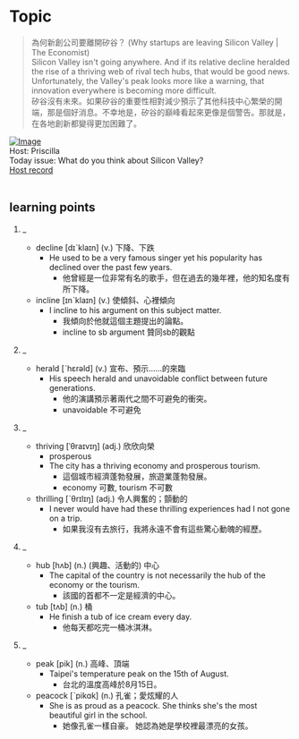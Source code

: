 # Topic

> 為何新創公司要離開矽谷？ (Why startups are leaving Silicon Valley | The Economist) <br>
> Silicon Valley isn't going anywhere. And if its relative decline heralded the rise of a thriving web of rival tech hubs, that would be good news. Unfortunately, the Valley's peak looks more like a warning, that innovation everywhere is becoming more difficult. <br>
> 矽谷沒有未來。如果矽谷的重要性相對減少預示了其他科技中心繁榮的開端，那是個好消息。不幸地是，矽谷的巔峰看起來更像是個警告。那就是，在各地創新都變得更加困難了。 <br>

[![Image](https://cdn.voicetube.com/assets/thumbnails/C3tGfqmKe0M.jpg)](https://www.youtube.com/embed/C3tGfqmKe0M?rel=0&showinfo=0&cc_load_policy=0&controls=1&autoplay=1&iv_load_policy=3&playsinline=1&wmode=transparent&start=80&end=97&enablejsapi=1&origin=https://tw.voicetube.com&widgetid=1)<br>
Host: Priscilla
<br>Today issue: What do you think about Silicon Valley?
<br>
[Host record](https://cdn.voicetube.com/tmp/everyday_records/priscilla.huang/2442.mp3)
<br><br>
## learning points
1. _
	* decline [dɪˋklaɪn] (v.) 下降、下跌
		- He used to be a very famous singer yet his popularity has declined over the past few years.
			+ 他曾經是一位非常有名的歌手，但在過去的幾年裡，他的知名度有所下降。
	* incline [ɪnˋklaɪn] (v.) 使傾斜、心裡傾向
		- I incline to his argument on this subject matter.
			+ 我傾向於他就這個主題提出的論點。
			+ incline to sb argument 贊同sb的觀點

2. _
	* herald [ˋhɛrəld] (v.) 宣布、預示……的來臨
		- His speech herald and unavoidable conflict between future generations.
			+ 他的演講預示著兩代之間不可避免的衝突。
			+ unavoidable 不可避免

3. _
	* thriving [ˈθraɪvɪŋ] (adj.) 欣欣向榮
		- prosperous
		- The city has a thriving economy and prosperous tourism.
			+ 這個城市經濟蓬勃發展，旅遊業蓬勃發展。
			+ economy 可數, tourism 不可數
	* thrilling [ˋθrɪlɪŋ] (adj.) 令人興奮的；顫動的
		- I never would have had these thrilling experiences had I not gone on a trip.
			+ 如果我沒有去旅行，我將永遠不會有這些驚心動魄的經歷。

4. _
	* hub [hʌb] (n.) (興趣、活動的) 中心
		- The capital of the country is not necessarily the hub of the economy or the tourism.
			+ 該國的首都不一定是經濟的中心。
	* tub [tʌb] (n.) 桶
		- He finish a tub of ice cream every day.
			+ 他每天都吃完一桶冰淇淋。

5. _
	* peak [pik] (n.) 高峰、頂端
		- Taipei's temperature peak on the 15th of August.
			+ 台北的溫度高峰於8月15日。
	* peacock [ˋpikɑk] (n.) 孔雀；愛炫耀的人
		- She is as proud as a peacock. She thinks she's the most beautiful girl in the school.
			+ 她像孔雀一樣自豪。 她認為她是學校裡最漂亮的女孩。
